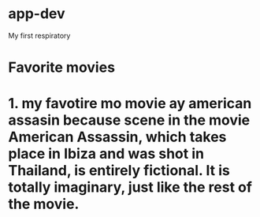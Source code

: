 # app-dev
My first respiratory
<h1> Favorite movies <h1>
1. my favotire mo movie ay american assasin because scene in the movie American Assassin, which takes place in Ibiza and was shot in Thailand, is entirely fictional. It is totally imaginary, just like the rest of the movie.
